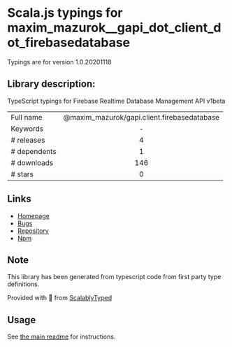 
# Scala.js typings for maxim_mazurok__gapi_dot_client_dot_firebasedatabase

Typings are for version 1.0.20201118

## Library description:
TypeScript typings for Firebase Realtime Database Management API v1beta

|                    |                 |
| ------------------ | :-------------: |
| Full name          | @maxim_mazurok/gapi.client.firebasedatabase |
| Keywords           | - |
| # releases         | 4 |
| # dependents       | 1 |
| # downloads        | 146 |
| # stars            | 0 |

## Links
- [Homepage](https://github.com/Maxim-Mazurok/google-api-typings-generator#readme)
- [Bugs](https://github.com/Maxim-Mazurok/google-api-typings-generator/issues)
- [Repository](https://github.com/Maxim-Mazurok/google-api-typings-generator)
- [Npm](https://www.npmjs.com/package/%40maxim_mazurok%2Fgapi.client.firebasedatabase)
    


## Note
This library has been generated from typescript code from first party type definitions.

Provided with :purple_heart: from [ScalablyTyped](https://github.com/oyvindberg/ScalablyTyped)

## Usage
See [the main readme](../../readme.md) for instructions.


